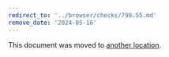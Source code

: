 ```yaml
---
redirect_to: '../browser/checks/798.55.md'
remove_date: '2024-05-16'
---
```


This document was moved to [another location](../browser/checks/798.55.md).

<!-- This redirect file can be deleted after 2024-05-16. -->
<!-- Redirects that point to other docs in the same project expire in three months. -->
<!-- Redirects that point to docs in a different project or site (for example, link is not relative and starts with `https:`) expire in one year. -->
<!-- Before deletion, see: https://docs.gitlab.com/ee/development/documentation/redirects.html -->
